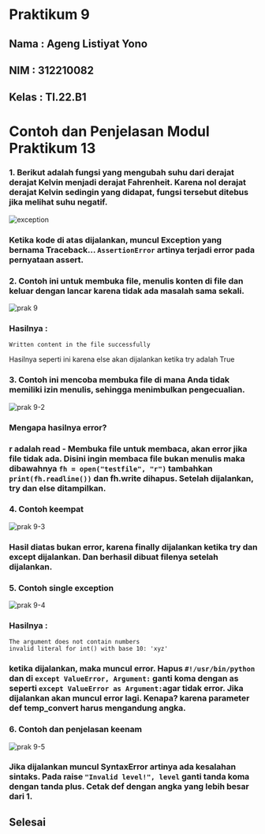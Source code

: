# Praktikum 9

## Nama : Ageng Listiyat Yono 

## NIM : 312210082

## Kelas : TI.22.B1

# Contoh dan Penjelasan Modul Praktikum 13

### 1. Berikut adalah fungsi yang mengubah suhu dari derajat derajat Kelvin menjadi derajat Fahrenheit. Karena nol derajat derajat Kelvin sedingin yang didapat, fungsi tersebut ditebus jika melihat suhu negatif.

![exception](https://user-images.githubusercontent.com/115516473/208232159-2b286b13-53a9-4d40-b83e-efa40f909c42.png)

### Ketika kode di atas dijalankan, muncul Exception yang bernama Traceback... ```AssertionError``` artinya terjadi error pada pernyataan assert.

### 2. Contoh ini untuk membuka file, menulis konten di file dan keluar dengan lancar karena tidak ada masalah sama sekali.

![prak 9](https://user-images.githubusercontent.com/115516473/208232774-4146e137-d051-47c8-8432-8e1f8936e12a.png)

### Hasilnya :

```
Written content in the file successfully
```

Hasilnya seperti ini karena else akan dijalankan ketika try adalah True

### 3. Contoh ini mencoba membuka file di mana Anda tidak memiliki izin menulis, sehingga menimbulkan pengecualian.

![prak 9-2](https://user-images.githubusercontent.com/115516473/208233322-41ef7a58-a485-4632-99a5-29a10950fae6.png)

### Mengapa hasilnya error? 

### r adalah read - Membuka file untuk membaca, akan error jika file tidak ada. Disini ingin membaca file bukan menulis maka dibawahnya ```fh = open("testfile", "r")``` tambahkan ```print(fh.readline())``` dan fh.write dihapus. Setelah dijalankan, try dan else ditampilkan.

### 4. Contoh keempat 

![prak 9-3](https://user-images.githubusercontent.com/115516473/208242848-5e8f3f5d-5a07-4bb7-81c2-c211f3c23da0.png)

### Hasil diatas bukan error, karena finally dijalankan ketika try dan except dijalankan. Dan berhasil dibuat filenya setelah dijalankan.

### 5. Contoh single exception

![prak 9-4](https://user-images.githubusercontent.com/115516473/208243105-f48bd09a-f68c-4cda-ad11-64b3b7b4950b.png)

### Hasilnya : 

```
The argument does not contain numbers 
invalid literal for int() with base 10: 'xyz'
```

### ketika dijalankan, maka muncul error. Hapus ```#!/usr/bin/python``` dan di ```except ValueError, Argument:``` ganti koma dengan as seperti ```except ValueError as Argument:```agar tidak error. Jika dijalankan akan muncul error lagi. Kenapa? karena parameter def temp_convert harus mengandung angka.

### 6. Contoh dan penjelasan keenam

![prak 9-5](https://user-images.githubusercontent.com/115516473/208243725-a8418191-cedb-436b-8719-2c4d27a95c3a.png)

### Jika dijalankan muncul SyntaxError artinya ada kesalahan sintaks. Pada raise ```"Invalid level!", level``` ganti tanda koma dengan tanda plus. Cetak def dengan angka yang lebih besar dari 1.

## Selesai
